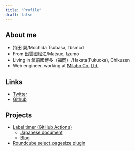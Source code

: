 ```yaml
---
title: "Profile"
draft: false
---
```

## About me
- 持田 翼/Mochida Tsubasa, tbsmcd
- From 出雲國松江/Matsue, Izumo
- Living in 筑前國博多（福岡）/Hakata(Fukuoka), Chikuzen
- Web engineer, working at [Milabo Co.,Ltd.](https://mi-labo.co.jp/)

## Links
- [Twitter](https://twitter.com/tbsmcd)
- [Github](https://github.com/tbsmcd)

## Projects
- [Label timer (GitHub Actions)](https://github.com/marketplace/actions/label-timer) 
    - [Japanese document](https://github.com/tbsmcd/label_timer/blob/master/docs/README.ja.md)
    - [Blog](/post/label-timer/)
- [Roundcube select_pagesize plugin](https://github.com/tbsmcd/select_pagesize)
